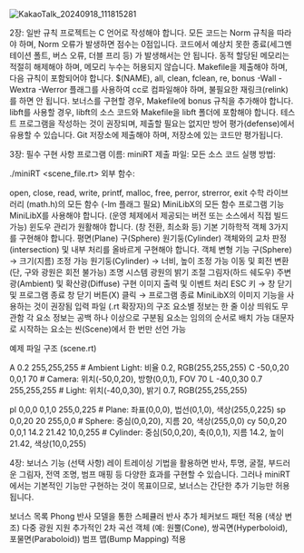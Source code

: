 ![KakaoTalk_20240918_111815281](https://github.com/user-attachments/assets/839ed7a2-1399-4acc-86e1-1b1dc237c671)


2장: 일반 규칙
프로젝트는 C 언어로 작성해야 합니다.
모든 코드는 Norm 규칙을 따라야 하며, Norm 오류가 발생하면 점수는 0점입니다.
코드에서 예상치 못한 종료(세그멘테이션 폴트, 버스 오류, 더블 프리 등) 가 발생해서는 안 됩니다.
동적 할당된 메모리는 적절히 해제해야 하며, 메모리 누수는 허용되지 않습니다.
Makefile을 제출해야 하며, 다음 규칙이 포함되어야 합니다.
$(NAME), all, clean, fclean, re, bonus
-Wall -Wextra -Werror 플래그를 사용하여 cc로 컴파일해야 하며, 불필요한 재링크(relink)를 하면 안 됩니다.
보너스를 구현할 경우, Makefile에 bonus 규칙을 추가해야 합니다.
libft를 사용할 경우, libft의 소스 코드와 Makefile을 libft 폴더에 포함해야 합니다.
테스트 프로그램을 작성하는 것이 권장되며, 제출할 필요는 없지만 방어 평가(defense)에서 유용할 수 있습니다.
Git 저장소에 제출해야 하며, 저장소에 있는 코드만 평가됩니다.

3장: 필수 구현 사항
프로그램 이름: miniRT
제출 파일: 모든 소스 코드
실행 방법:

./miniRT <scene_file.rt>
외부 함수:

open, close, read, write, printf, malloc, free, perror, strerror, exit
수학 라이브러리 (math.h)의 모든 함수 (-lm 플래그 필요)
MiniLibX의 모든 함수
프로그램 기능
MiniLibX를 사용해야 합니다. (운영 체제에서 제공되는 버전 또는 소스에서 직접 빌드 가능)
윈도우 관리가 원활해야 합니다. (창 전환, 최소화 등)
기본 기하학적 객체 3가지를 구현해야 합니다.
평면(Plane)
구(Sphere)
원기둥(Cylinder)
객체와의 교차 판정(intersection) 및 내부 처리를 올바르게 구현해야 합니다.
객체 변형 기능
구(Sphere) → 크기(지름) 조정 가능
원기둥(Cylinder) → 너비, 높이 조정 가능
이동 및 회전 변환 (단, 구와 광원은 회전 불가능)
조명 시스템
광원의 밝기 조절
그림자(하드 쉐도우)
주변광(Ambient) 및 확산광(Diffuse) 구현
이미지 출력 및 이벤트 처리
ESC 키 → 창 닫기 및 프로그램 종료
창 닫기 버튼(X) 클릭 → 프로그램 종료
MiniLibX의 이미지 기능을 사용하는 것이 권장됨
입력 파일 (.rt 확장자)의 구조
요소별 정보는 한 줄 이상 띄워도 무관함
각 요소 정보는 공백 하나 이상으로 구분됨
요소는 임의의 순서로 배치 가능
대문자로 시작하는 요소는 씬(Scene)에서 한 번만 선언 가능

예제 파일 구조 (scene.rt)

A 0.2 255,255,255  # Ambient Light: 비율 0.2, RGB(255,255,255)
C -50,0,20 0,0,1 70  # Camera: 위치(-50,0,20), 방향(0,0,1), FOV 70
L -40,0,30 0.7 255,255,255  # Light: 위치(-40,0,30), 밝기 0.7, RGB(255,255,255)

pl 0,0,0 0,1,0 255,0,225  # Plane: 좌표(0,0,0), 법선(0,1,0), 색상(255,0,225)
sp 0,0,20 20 255,0,0  # Sphere: 중심(0,0,20), 지름 20, 색상(255,0,0)
cy 50,0,20 0,0,1 14.2 21.42 10,0,255  # Cylinder: 중심(50,0,20), 축(0,0,1), 지름 14.2, 높이 21.42, 색상(10,0,255)

4장: 보너스 기능 (선택 사항)
레이 트레이싱 기법을 활용하면 반사, 투명, 굴절, 부드러운 그림자, 전역 조명, 범프 매핑 등 다양한 효과를 구현할 수 있습니다.
그러나 miniRT에서는 기본적인 기능만 구현하는 것이 목표이므로, 보너스는 간단한 추가 기능만 허용됩니다.

보너스 목록
Phong 반사 모델을 통한 스페큘러 반사 추가
체커보드 패턴 적용 (색상 변조)
다중 광원 지원
추가적인 2차 곡선 객체 (예: 원뿔(Cone), 쌍곡면(Hyperboloid), 포물면(Paraboloid))
범프 맵(Bump Mapping) 적용
